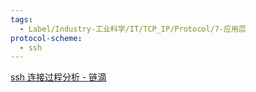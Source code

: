 ```yaml
---
tags:
  - Label/Industry-工业科学/IT/TCP_IP/Protocol/7-应用层
protocol-scheme:
  - ssh
---
```


[ssh 连接过程分析 - 链滴](https://ld246.com/article/1640830873031)
